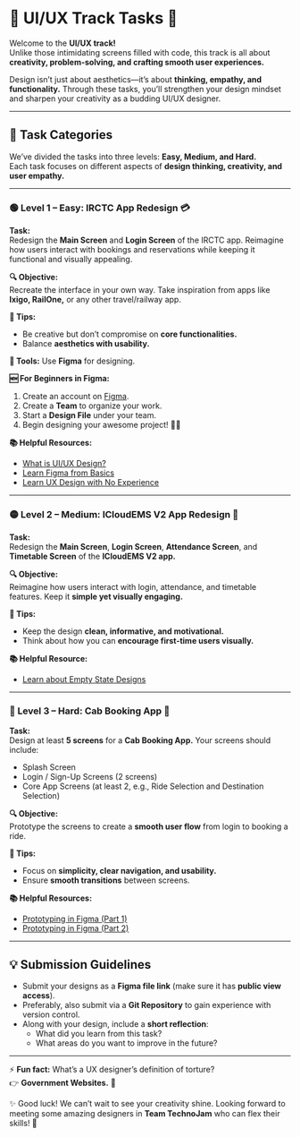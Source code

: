 # 🎨 UI/UX Track Tasks 🚀  

Welcome to the **UI/UX track!**  
Unlike those intimidating screens filled with code, this track is all about **creativity, problem-solving, and crafting smooth user experiences.**  

Design isn’t just about aesthetics—it’s about **thinking, empathy, and functionality.** Through these tasks, you’ll strengthen your design mindset and sharpen your creativity as a budding UI/UX designer.  

---

## 🌟 Task Categories  

We’ve divided the tasks into three levels: **Easy, Medium, and Hard.**  
Each task focuses on different aspects of **design thinking, creativity, and user empathy.**  

---

### 🟢 Level 1 – Easy: IRCTC App Redesign 💳  

**Task:**  
Redesign the **Main Screen** and **Login Screen** of the IRCTC app. Reimagine how users interact with bookings and reservations while keeping it functional and visually appealing.  

**🔍 Objective:**  
Recreate the interface in your own way. Take inspiration from apps like **Ixigo, RailOne,** or any other travel/railway app.  

**🎯 Tips:**  
- Be creative but don’t compromise on **core functionalities.**  
- Balance **aesthetics with usability.**  

**📌 Tools:** Use **Figma** for designing.  

**🆕 For Beginners in Figma:**  
1. Create an account on [Figma](https://figma.com).  
2. Create a **Team** to organize your work.  
3. Start a **Design File** under your team.  
4. Begin designing your awesome project! 🎨✨  

**📚 Helpful Resources:**  
- [What is UI/UX Design?](#)  
- [Learn Figma from Basics](#)  
- [Learn UX Design with No Experience](#)  

---

### 🟡 Level 2 – Medium: ICloudEMS V2 App Redesign 📱  

**Task:**  
Redesign the **Main Screen**, **Login Screen**, **Attendance Screen**, and **Timetable Screen** of the **ICloudEMS V2 app.**  

**🔍 Objective:**  
Reimagine how users interact with login, attendance, and timetable features. Keep it **simple yet visually engaging.**  

**🎯 Tips:**  
- Keep the design **clean, informative, and motivational.**  
- Think about how you can **encourage first-time users visually.**  

**📚 Helpful Resource:**  
- [Learn about Empty State Designs](#)  

---

### 🔴 Level 3 – Hard: Cab Booking App 🚖  

**Task:**  
Design at least **5 screens** for a **Cab Booking App.** Your screens should include:  
- Splash Screen  
- Login / Sign-Up Screens (2 screens)  
- Core App Screens (at least 2, e.g., Ride Selection and Destination Selection)  

**🔍 Objective:**  
Prototype the screens to create a **smooth user flow** from login to booking a ride.  

**🎯 Tips:**  
- Focus on **simplicity, clear navigation, and usability.**  
- Ensure **smooth transitions** between screens.  

**📚 Helpful Resources:**  
- [Prototyping in Figma (Part 1)](#)  
- [Prototyping in Figma (Part 2)](#)  

---

## 💡 Submission Guidelines  

- Submit your designs as a **Figma file link** (make sure it has **public view access**).  
- Preferably, also submit via a **Git Repository** to gain experience with version control.  
- Along with your design, include a **short reflection**:  
  - What did you learn from this task?  
  - What areas do you want to improve in the future?  

---

⚡ **Fun fact:** What’s a UX designer’s definition of torture?  
👉 **Government Websites.** 🫡  

✨ Good luck! We can’t wait to see your creativity shine. Looking forward to meeting some amazing designers in **Team TechnoJam** who can flex their skills! 🎉  
